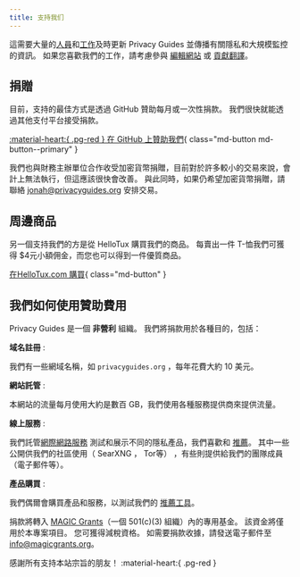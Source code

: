 ```yaml
---
title: 支持我们
---
```


<!-- markdownlint-disable MD036 -->
這需要大量的[人員](contributors.md)和[工作](https://github.com/privacyguides/privacyguides.org/pulse/monthly)及時更新 Privacy Guides 並傳播有關隱私和大規模監控的資訊。 如果您喜歡我們的工作，請考慮參與 [編輯網站](https://github.com/privacyguides/privacyguides.org) 或 [貢獻翻譯](https://crowdin.com/project/privacyguides)。

## 捐贈

目前，支持的最佳方式是透過 GitHub 贊助每月或一次性捐款。 我們很快就能透過其他支付平台接受捐款。

[:material-heart:{ .pg-red } 在 GitHub 上贊助我們](https://github.com/sponsors/privacyguides){ class="md-button md-button--primary" }

我們也與財務主辦單位合作收受加密貨幣捐贈，目前對於許多較小的交易來說，會計上無法執行，但這應該很快會改善。 與此同時，如果仍希望加密貨幣捐贈，請聯絡 [jonah@privacyguides.org](mailto:jonah@privacyguides.org) 安排交易。

## 周邊商品

另一個支持我們的方是從 HelloTux 購買我們的商品。 每賣出一件 T-恤我們可獲得 $4元小額佣金，而您也可以得到一件優質商品。

[在HelloTux.com 購買](https://hellotux.com/privacyguides){ class="md-button" }

## 我們如何使用贊助費用

Privacy Guides 是一個 **非營利** 組織。 我們將捐款用於各種目的，包括：

**域名註冊**
:

我們有一些網域名稱，如 `privacyguides.org` ，每年花費大約 10 美元。

**網站託管**
:

本網站的流量每月使用大約是數百 GB，我們使用各種服務提供商來提供流量。

**線上服務**
:

我們託管[網際網路服務](https://privacyguides.net) 測試和展示不同的隱私產品，我們喜歡和 [推薦](../tools.md)。 其中一些公開供我們的社區使用（ SearXNG ， Tor等） ，有些則提供給我們的團隊成員（電子郵件等）。

**產品購買**
:

我們偶爾會購買產品和服務，以測試我們的 [推薦工具](../tools.md)。

捐款將轉入 [MAGIC Grants](https://magicgrants.org/)（一個 501(c)(3) 組織）內的專用基金。 該資金將僅用於本專案項目。 您可獲得減稅資格。 如需要捐款收據，請發送電子郵件至 <info@magicgrants.org>。

感謝所有支持本站宗旨的朋友！ :material-heart:{ .pg-red }
